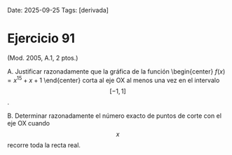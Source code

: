 Date: 2025-09-25
Tags: [derivada]

# Ejercicio 91

 (Mod. 2005, A.1, 2 ptos.)

A.    Justificar razonadamente que la gráfica de la función
 \begin{center}
$f ( x ) = x^{15} + x + 1$
\end{center} 
corta al eje OX al menos una vez en el intervalo  $$ [  - 1, 1  ]$$  .

B.    Determinar razonadamente el número exacto de puntos de corte con el eje OX cuando  $$ x$$   recorre toda la recta real.

